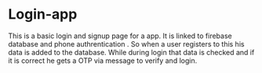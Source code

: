 # Login-app
This is a basic login and signup page for a app. 
It is linked to firebase database and phone authrentication .
So when a user registers to this his data is added to the database.
While during login that data is checked and if it is correct he gets a OTP via message to verify and login.
